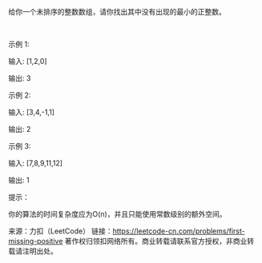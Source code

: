 给你一个未排序的整数数组，请你找出其中没有出现的最小的正整数。

 

示例 1:

输入: [1,2,0]

输出: 3

示例 2:

输入: [3,4,-1,1]

输出: 2

示例 3:

输入: [7,8,9,11,12]

输出: 1
 

提示：

你的算法的时间复杂度应为O(n)，并且只能使用常数级别的额外空间。



来源：力扣（LeetCode）
链接：https://leetcode-cn.com/problems/first-missing-positive
著作权归领扣网络所有。商业转载请联系官方授权，非商业转载请注明出处。
